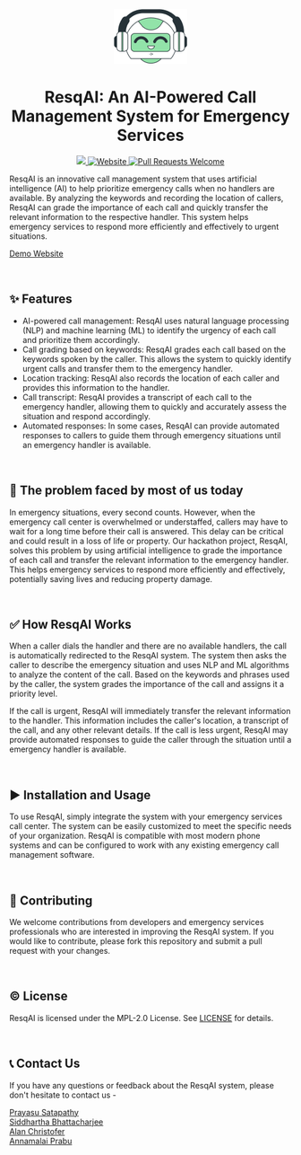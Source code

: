 <p align="center">
  <a href="https://resqai.webxspark.com">
    <img alt = "ResqAI Logo" src = "./res/favicon-png.png">
  </a>
</p>
<h1 align="center" >ResqAI: An AI-Powered Call Management System for Emergency Services</h1>
<p align="center">
  <a href="https://github.com/SiddharthaBhattacharjee/WarpSpeed2023AI_TakShak-Craftsman-/blob/master/LICENSE">
  <img src="https://img.shields.io/badge/license-MPL 2.0-blue.svg">
  </a>
  <a href="https://resqai.webxspark.com">
    <img alt="Website" src="https://img.shields.io/badge/-website-blue">
  </a>
  <a href="http://makeapullrequest.com">
    <img alt="Pull Requests Welcome" src="https://img.shields.io/badge/PRs-welcome-brightgreen.svg?style=flat">
  </a>
  
</p>
ResqAI is an innovative call management system that uses artificial intelligence (AI) to help prioritize emergency calls when no handlers are available. By analyzing the keywords and recording the location of callers, ResqAI can grade the importance of each call and quickly transfer the relevant information to the respective handler. This system helps emergency services to respond more efficiently and effectively to urgent situations.

<br>

<a href="https://resqai.webxspark.com">Demo Website</a>

<br>

## ✨ Features

- AI-powered call management: ResqAI uses natural language processing (NLP) and machine learning (ML) to identify the urgency of each call and prioritize them accordingly.
- Call grading based on keywords: ResqAI grades each call based on the keywords spoken by the caller. This allows the system to quickly identify urgent calls and transfer them to the emergency handler.
- Location tracking: ResqAI also records the location of each caller and provides this information to the handler.
- Call transcript: ResqAI provides a transcript of each call to the emergency handler, allowing them to quickly and accurately assess the situation and respond accordingly.
- Automated responses: In some cases, ResqAI can provide automated responses to callers to guide them through emergency situations until an emergency handler is available.

<br>

## 🤔 The problem faced by most of us today

In emergency situations, every second counts. However, when the emergency call center is overwhelmed or understaffed, callers may have to wait for a long time before their call is answered. This delay can be critical and could result in a loss of life or property. Our hackathon project, ResqAI, solves this problem by using artificial intelligence to grade the importance of each call and transfer the relevant information to the emergency handler. This helps emergency services to respond more efficiently and effectively, potentially saving lives and reducing property damage.

<br>

## ✅ How ResqAI Works

When a caller dials the handler and there are no available handlers, the call is automatically redirected to the ResqAI system. The system then asks the caller to describe the emergency situation and uses NLP and ML algorithms to analyze the content of the call. Based on the keywords and phrases used by the caller, the system grades the importance of the call and assigns it a priority level.

If the call is urgent, ResqAI will immediately transfer the relevant information to the handler. This information includes the caller's location, a transcript of the call, and any other relevant details. If the call is less urgent, ResqAI may provide automated responses to guide the caller through the situation until a emergency handler is available.

<br>

## ▶️ Installation and Usage
To use ResqAI, simply integrate the system with your emergency services call center. The system can be easily customized to meet the specific needs of your organization. ResqAI is compatible with most modern phone systems and can be configured to work with any existing emergency call management software.

<br>

## 🌱 Contributing
We welcome contributions from developers and emergency services professionals who are interested in improving the ResqAI system. If you would like to contribute, please fork this repository and submit a pull request with your changes.

<br>

## ©️ License
ResqAI is licensed under the MPL-2.0 License. See <a href="LICENSE.txt">LICENSE</a> for details.

<br>

## 📞 Contact Us
If you have any questions or feedback about the ResqAI system, please don't hesitate to contact us - 
<br>

<a href="https://linktr.ee/prayasu"> Prayasu Satapathy </a> <br>
<a href="https://linktr.ee/SiddharthaBhattacharjee"> Siddhartha Bhattacharjee </a> <br>
<a href="linktr.ee/AlanChristofer"> Alan Christofer </a> <br>
<a href="https://linktr.ee/annamalaiprabu"> Annamalai Prabu </a> <br>





